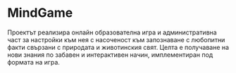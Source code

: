 # MindGame
Проектът реализира онлайн образователна игра и административна част за настройки към нея с насоченост към запознаване с любопитни факти свързани с природата и животинския свят. Целта е получаване на нови знания по забавен и интерактивен начин, имплементиран под формата на игра. 
